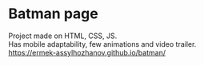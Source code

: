# Batman page <br />
Project made on HTML, CSS, JS. <br />
Has mobile adaptability, few animations and video trailer. <br />
https://ermek-assylhozhanov.github.io/batman/

